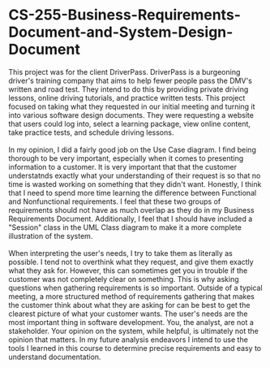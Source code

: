 # CS-255-Business-Requirements-Document-and-System-Design-Document
This project was for the client DriverPass. DriverPass is a burgeoning driver's training company that aims to help fewer people pass the DMV's written and road test. They intend to do this by providing private driving lessons, online driving tutorials, and practice written tests. This project focused on taking what they requested in our initial meeting and turning it into various software design documents. They were requesting a website that users could log into, select a learning package, view online content, take practice tests, and schedule driving lessons. 
</br>
</br>
In my opinion, I did a fairly good job on the Use Case diagram. I find being thorough to be very important, especially when it comes to presenting information to a customer. It is very important that that the customer understatnds exactly what your understanding of their request is so that no time is wasted working on something that they didn't want. Honestly, I think that I need to spend more time learning the difference between Functional and Nonfunctional requirements. I feel that these two groups of requirements should not have as much overlap as they do in my Business Requirements Document. Additionally, I feel that I should have included a "Session" class in the UML Class diagram to make it a more complete illustration of the system.
</br>
</br>
When interpreting the user's needs, I try to take them as literally as possible. I tend not to overthink what they request, and give them exactly what they ask for. However, this can sometimes get you in trouble if the customer was not completely clear on something. This is why asking questions when gathering requirements is so important. Outside of a typical meeting, a more structured method of requirements gathering that makes the customer think about what they are asking for can be best to get the clearest picture of what your customer wants. The user's needs are the most important thing in software development. You, the analyst, are not a stakeholder. Your opinion on the system, while helpful, is ultimately not the opinion that matters. In my future analysis endeavors I intend to use the tools I learned in this course to determine precise requirements and easy to understand documentation. 
</br>
</br>
